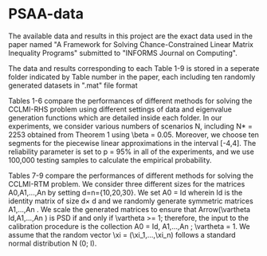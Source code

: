 # PSAA-data

The available data and results in this project are the exact data used in the paper named "A Framework for Solving Chance-Constrained Linear Matrix Inequality Programs" submitted to "INFORMS Journal on Computing".


The data and results corresponding to each Table 1-9 is stored in a seperate folder indicated by Table number in the paper, each including ten randomly generated datasets in ".mat" file format 

Tables 1-6 compare the performances of different methods for solving the CCLMI-RHS problem using different settings of data and eigenvalue generation functions which are detailed inside each folder. In our experiments, we consider various numbers of scenarios N, including N* = 2253 obtained from Theorem 1 using \beta = 0.05. Moreover, we choose ten segments for the piecewise linear approximations in the interval [-4,4]. The reliability parameter is set to p = 95% in all of the experiments, and we use 100,000 testing samples to calculate the empirical probability.

Tables 7-9 compare the performances of different methods for solving the CCLMI-RTM problem. We consider three different sizes for the matrices A0,A1,...,An by setting d=n={10,20,30}. We set A0 = Id  wherein Id is the identity matrix of size d× d and we randomly generate symmetric matrices A1,...,An . We scale the generated matrices to ensure that Arrow(\vartheta Id,A1,...,An ) is PSD if and only if \vartheta >= 1; therefore, the input to the calibration procedure is the collection A0 = Id, A1,...,An ; \vartheta = 1.
We assume that the random vector \xi = (\xi_1,...,\xi_n) follows a standard normal distribution N (0; I). 


